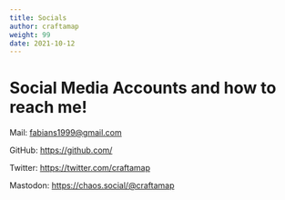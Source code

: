 ```yaml
---
title: Socials
author: craftamap
weight: 99
date: 2021-10-12
---
```


# Social Media Accounts and how to reach me!

Mail: fabians1999@gmail.com

GitHub: https://github.com/

Twitter: https://twitter.com/craftamap

Mastodon: https://chaos.social/@craftamap
